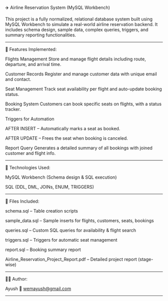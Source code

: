

✈️ Airline Reservation System (MySQL Workbench)

This project is a fully normalized, relational database system built using MySQL Workbench to simulate a real-world airline reservation backend. It includes schema design, sample data, complex queries, triggers, and summary reporting functionalities.


---

📂 Features Implemented:

Flights Management
Store and manage flight details including route, departure, and arrival time.

Customer Records
Register and manage customer data with unique email and contact.

Seat Management
Track seat availability per flight and auto-update booking status.

Booking System
Customers can book specific seats on flights, with a status tracker.

Triggers for Automation

AFTER INSERT – Automatically marks a seat as booked.

AFTER UPDATE – Frees the seat when booking is canceled.


Report Query
Generates a detailed summary of all bookings with joined customer and flight info.



---

🧠 Technologies Used:

MySQL Workbench (Schema design & SQL execution)

SQL (DDL, DML, JOINs, ENUM, TRIGGERS)



---

📁 Files Included:

schema.sql – Table creation scripts

sample_data.sql – Sample inserts for flights, customers, seats, bookings

queries.sql – Custom SQL queries for availability & flight search

triggers.sql – Triggers for automatic seat management

report.sql – Booking summary report

Airline_Reservation_Project_Report.pdf – Detailed project report (stage-wise)



---

👨‍💻 Author:

Ayush
📧 wemayush@gmail.com


---
